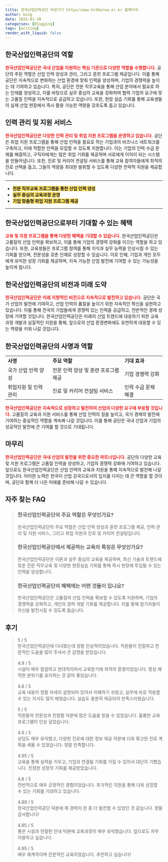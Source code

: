 ```yaml
---
title: 한국산업인력공단 바로가기 https//www.hrdkorea.or.kr 홈페이지
author: bing
date: 2025-01-30
categories: [Blogging]
tags: [writing]
render_with_liquid: false
---
```



<h2 id='산업인력공단의 역할'>한국산업인력공단의 역할</h2>

<p><b><span style="color: #ee2323;">한국산업인력공단은 국내 산업을 지원하는 핵심 기관으로 다양한 역할을 수행합니다.</span></b> 공단의 주된 역할은 산업 인력 양성과 관리, 그리고 훈련 프로그램 제공입니다. 이를 통해 공단은 지속적으로 변화하는 산업 환경에 맞춰 인력을 양성하며, 기업의 경쟁력을 높이는 데 기여하고 있습니다. 특히, 공단은 전문 직무교육을 통해 산업 분야에서 필요로 하는 인재를 양성하고, 이를 바탕으로 실무 중심의 교육을 강화하여 협력 기업의 요구에 맞는 고품질 인력을 지속적으로 공급하고 있습니다. 또한, 현장 실습 기회를 통해 교육생들이 실제 산업 현장에서 즉시 활용 가능한 역량을 갖추도록 돕고 있습니다.</p>

<h2 id='인력 관리 및 지원 서비스'>인력 관리 및 지원 서비스</h2>

<p><b><span style="color: #ee2323;">한국산업인력공단은 다양한 인력 관리 및 취업 지원 프로그램을 운영하고 있습니다.</span></b> 공단은 취업 지원 프로그램을 통해 산업 인력을 필요로 하는 기업과의 비즈니스 네트워크를 구축하고, 이에 적합한 인력을 모집할 수 있도록 지원합니다. 이는 기업의 인력 수급 문제를 해결하고, 구직자에게는 많은 취업 기회를 제공하며 서로에게 이익이 되는 시스템을 만들어냅니다. 또한, 진로 및 커리어 컨설팅 서비스를 통해 교육 참여자들에게 최적의 진로 선택을 돕고, 그들의 역량을 최대한 발휘할 수 있도록 다양한 전략적 지원을 제공합니다.</p>

<hr />

<ul>
    <li><b><span style="background-color: #ffe066;">전문 직무교육 프로그램을 통한 산업 인력 양성</span></b></li>
    <li><b><span style="background-color: #ffe066;">실무 중심의 교육과정 운영</span></b></li>
    <li><b><span style="background-color: #ffe066;">기업 맞춤형 취업 지원 프로그램 제공</span></b></li>
</ul>

<hr />

<h2 id='혜택 및 기회'>한국산업인력공단으로부터 기대할 수 있는 혜택</h2>

<p><b><span style="color: #ee2323;">교육 및 지원 프로그램을 통해 다양한 혜택을 기대할 수 있습니다.</span></b> 한국산업인력공단은 고품질의 산업 인력을 확보하고, 이를 통해 기업의 경쟁력 강화를 이끄는 역할을 하고 있습니다. 또한, 교육생들은 프로그램 참여를 통해 지식과 실무 능력을 인상시킬 수 있는 기회를 얻으며, 전문성을 갖춘 인재로 성장할 수 있습니다. 이로 인해, 기업과 개인 모두에게 유익한 성장 기회를 제공하며, 지속 가능한 산업 발전에 기여할 수 있는 가능성을 높이게 됩니다.</p>

<h2 id='비전과 미래'>한국산업인력공단의 비전과 미래 도약</h2>

<p><b><span style="color: #ee2323;">한국산업인력공단은 미래 지향적인 비전으로 지속적으로 발전하고 있습니다.</span></b> 공단은 국가 산업의 발전에 기여하고, 산업 인력의 품질을 높이기 위한 지속적인 혁신을 실현하고 있습니다. 이를 통해 전국의 기업들에게 경쟁력 있는 인력을 공급하고, 전반적인 경제 성장에 기여할 것입니다. 한국산업인력공단은 미래의 산업 트렌드에 대응하기 위한 교육 과정 개발과 실질적인 지원을 통해, 앞으로의 산업 환경변화에도 유연하게 대응할 수 있는 역량을 키워 나갈 것입니다.</p>

<h2 id='사명과 역할'>한국산업인력공단의 사명과 역할</h2>

<table>
    <tr>
        <td><b>사명</b></td>
        <td><b>주요 역할</b></td>
        <td><b>기대 효과</b></td>
    </tr>
    <tr>
        <td>국가 산업 인력 양성</td>
        <td>전문 인력 양성 및 훈련 프로그램 제공</td>
        <td>기업 경쟁력 강화</td>
    </tr>
    <tr>
        <td>취업지원 및 인력 관리</td>
        <td>진로 및 커리어 컨설팅 서비스</td>
        <td>인력 수급 문제 해결</td>
    </tr>
</table>

<p><b><span style="color: #ee2323;">한국산업인력공단은 지속적으로 성장하고 발전하여 산업의 다양한 요구에 부응할 것입니다.</span></b> 고품질의 교육과 지원 서비스를 통해 산업 인력의 질을 높이고, 국가 경제의 발전에 기여하는 중심적인 역할을 계속해 나갈 것입니다. 이를 통해 공단은 국내 산업과 기업의 성공적인 발전에 큰 기여를 할 것으로 기대됩니다.</p>

<h2 id='요약 및 마무리'>마무리</h2>

<p><b><span style="color: #ee2323;">한국산업인력공단은 국내 산업의 발전을 위한 중요한 파트너입니다.</span></b> 공단의 다양한 교육 및 지원 프로그램은 고품질 인력을 양성하고, 기업의 경쟁력 강화에 기여하고 있습니다. 앞으로도 한국산업인력공단은 산업 인력의 교육과 지원을 통해 지속적으로 발전해 나갈 것입니다. 이러한 노력은 한국이 산업 강국으로서의 입지를 다지는 데 큰 역할을 할 것이며, 공단과 함께 더 나은 미래를 준비해 나갈 수 있습니다.</p>


<h2 id='자주_찾는_FAQ'>자주 찾는 FAQ</h2>
<div itemscope="" itemtype="https://schema.org/FAQPage"> 
<blockquote> 
<div itemscope="" itemprop="mainEntity" itemtype="https://schema.org/Question"> 
<h3 itemprop="name">한국산업인력공단의 주요 역할은 무엇인가요?</h3> 
<div itemscope="" itemprop="acceptedAnswer" itemtype="https://schema.org/Answer"> 
<span itemprop="text"> 
<p>한국산업인력공단의 주요 역할은 산업 인력 양성과 훈련 프로그램 제공, 인력 관리 및 지원 서비스, 그리고 취업 지원과 진로 및 커리어 컨설팅입니다.</p> 
</span> 
</div> 
</div> 

<div itemscope="" itemprop="mainEntity" itemtype="https://schema.org/Question"> 
<h3 itemprop="name">한국산업인력공단에서 제공하는 교육의 특징은 무엇인가요?</h3> 
<div itemscope="" itemprop="acceptedAnswer" itemtype="https://schema.org/Answer"> 
<span itemprop="text"> 
<p>한국산업인력공단은 이론과 실무 중심의 교육을 제공하며, 최신 기술과 트렌드에 맞춘 전문 직무교육 및 다양한 현장실습 기회를 통해 즉시 현장에 투입될 수 있는 인력을 양성합니다.</p> 
</span> 
</div> 
</div> 

<div itemscope="" itemprop="mainEntity" itemtype="https://schema.org/Question"> 
<h3 itemprop="name">한국산업인력공단의 혜택에는 어떤 것들이 있나요?</h3> 
<div itemscope="" itemprop="acceptedAnswer" itemtype="https://schema.org/Answer"> 
<span itemprop="text"> 
<p>한국산업인력공단은 고품질의 산업 인력을 확보할 수 있도록 지원하며, 기업의 경쟁력을 강화하고, 개인의 경력 개발 기회를 제공합니다. 이를 통해 참가자들이 자신을 발전시킬 수 있도록 돕습니다.</p> 
</span> 
</div> 
</div> 

</blockquote> 
</div>
<h2 id='후기'>후기</h2>
<div itemscope itemtype="https://schema.org/Product">
  <blockquote>
  <div itemprop="review" itemscope itemtype="https://schema.org/Review">
      <div itemprop="reviewRating" itemscope itemtype="https://schema.org/Rating"> <span itemprop="ratingValue">5</span> / <span itemprop="bestRating">5</span> </div>
      <span itemprop="reviewBody">한국산업인력공단에 다녀왔는데 정말 인상적이었습니다. 직원들이 친절하고 전문적인 도움을 많이 주셔서 큰 감명을 받았습니다.</span>
  </div>
  <br>
  <div itemprop="review" itemscope itemtype="https://schema.org/Review">
      <div itemprop="reviewRating" itemscope itemtype="https://schema.org/Rating"> <span itemprop="ratingValue">4.9</span> / <span itemprop="bestRating">5</span> </div>
      <span itemprop="reviewBody">시설이 매우 깔끔하고 현대적이어서 교육받기에 최적의 환경이었습니다. 항상 쾌적한 분위기를 유지하는 것 같아 좋았습니다.</span>
  </div>
  <br>
  <div itemprop="review" itemscope itemtype="https://schema.org/Review">
      <div itemprop="reviewRating" itemscope itemtype="https://schema.org/Rating"> <span itemprop="ratingValue">4.8</span> / <span itemprop="bestRating">5</span> </div>
      <span itemprop="reviewBody">교육 내용이 정말 자세히 설명되어 있어서 이해하기 쉬웠고, 실무에 바로 적용할 수 있는 지식도 많이 배웠습니다. 실습도 충분히 제공되어 만족스러웠습니다.</span>
  </div>
  <br>
  <div itemprop="review" itemscope itemtype="https://schema.org/Review">
      <div itemprop="reviewRating" itemscope itemtype="https://schema.org/Rating"> <span itemprop="ratingValue">5</span> / <span itemprop="bestRating">5</span> </div>
      <span itemprop="reviewBody">직원들의 전문성과 친절함 덕분에 많은 도움을 받을 수 있었습니다. 훌륭한 교육 프로그램이 인상 깊었습니다.</span>
  </div>
  <br>
  <div itemprop="review" itemscope itemtype="https://schema.org/Review">
      <div itemprop="reviewRating" itemscope itemtype="https://schema.org/Rating"> <span itemprop="ratingValue">4.9</span> / <span itemprop="bestRating">5</span> </div>
      <span itemprop="reviewBody">상담도 매우 유익했고, 다양한 진로에 대한 정보 제공 덕분에 더욱 확고한 진로 계획을 세울 수 있었습니다. 정말 만족합니다.</span>
  </div>
  <br>
  <div itemprop="review" itemscope itemtype="https://schema.org/Review">
      <div itemprop="reviewRating" itemscope itemtype="https://schema.org/Rating"> <span itemprop="ratingValue">4.95</span> / <span itemprop="bestRating">5</span> </div>
      <span itemprop="reviewBody">교육을 통해 실력을 키우고, 기업과 연결될 기회를 가질 수 있어서 대단히 기뻤습니다. 진정한 성장의 기회를 제공받았습니다.</span>
  </div>
  <br>
  <div itemprop="review" itemscope itemtype="https://schema.org/Review">
      <div itemprop="reviewRating" itemscope itemtype="https://schema.org/Rating"> <span itemprop="ratingValue">4.8</span> / <span itemprop="bestRating">5</span> </div>
      <span itemprop="reviewBody">전반적으로 매우 긍정적인 경험이었습니다. 추가적인 지원을 통해 더욱 성장할 수 있는 기회를 기대하고 있습니다.</span>
  </div>
  <br>
  <div itemprop="review" itemscope itemtype="https://schema.org/Review">
      <div itemprop="reviewRating" itemscope itemtype="https://schema.org/Rating"> <span itemprop="ratingValue">4.89</span> / <span itemprop="bestRating">5</span> </div>
      <span itemprop="reviewBody">한국산업인력공단 덕분에 제 경력이 한 층 더 발전할 수 있었던 것 같습니다. 정말 감사합니다!</span>
  </div>
  <br>
  <div itemprop="review" itemscope itemtype="https://schema.org/Review">
      <div itemprop="reviewRating" itemscope itemtype="https://schema.org/Rating"> <span itemprop="ratingValue">4.85</span> / <span itemprop="bestRating">5</span> </div>
      <span itemprop="reviewBody">좋은 시설과 친절한 안내 덕분에 교육과정이 매우 유익했습니다. 앞으로도 자주 이용하고 싶습니다.</span>
  </div>
  <br>
  <div itemprop="review" itemscope itemtype="https://schema.org/Review">
      <div itemprop="reviewRating" itemscope itemtype="https://schema.org/Rating"> <span itemprop="ratingValue">4.95</span> / <span itemprop="bestRating">5</span> </div>
      <span itemprop="reviewBody">매우 체계적이며 전문적인 교육이었습니다. 추천하고 싶습니다!</span>
  </div>
  </blockquote>
</div>
